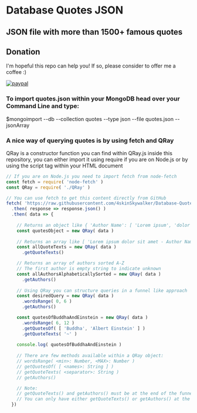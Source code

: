 # Database Quotes JSON


## JSON file with more than 1500+ famous quotes


## Donation
I'm hopeful this repo can help you! If so, please consider to offer me a coffee :)

[![paypal](https://www.paypalobjects.com/en_US/i/btn/btn_donateCC_LG.gif)](https://www.paypal.com/cgi-bin/webscr?cmd=_s-xclick&hosted_button_id=L8CWHQLA5A9K8)


### To import quotes.json within your MongoDB head over your Command Line and type:
$mongoimport --db <choose a db name> --collection quotes --type json --file quotes.json --jsonArray


### A nice way of querying quotes is by using fetch and QRay
QRay is a constructor function you can find within QRay.js inside this repository, you can either import it using require if you are on Node.js or by using the script tag within your HTML document
```javascript
// If you are on Node.js you need to import fetch from node-fetch
const fetch = require( 'node-fetch' )
const QRay = require( './QRay' )

// You can use fetch to get this content directly from GitHub
fetch( 'https://raw.githubusercontent.com/4skinSkywalker/Database-Quotes-JSON/master/quotes.json' )
  .then( response => response.json() )
  .then( data => {
    
    // Returns an object like { 'Author Name': [ 'Lorem ipsum', 'dolor sit amet', ... ], ... }
    const quotesObject = new QRay( data )
    
    // Returns an array like [ 'Lorem ipsum dolor sit amet - Author Name', ... ]
    const allQuoteTexts = new QRay( data )
      .getQuoteTexts()

    // Returns an array of authors sorted A-Z
    // The first author is empty string to indicate unknown
    const allAuthorsAlphabeticallySorted = new QRay( data )
      .getAuthors()
    
    // Using QRay you can structure queries in a funnel like approach
    const desiredQuery = new QRay( data )
      .wordsRange( 0, 6 )
      .getAuthors()

    const quotesOfBuddhaAndEinstein = new QRay( data )
      .wordsRange( 6, 12 )
      .getQuotesOf( [ 'Buddha', 'Albert Einstein' ] )
      .getQuoteTexts( '~' )
      
    console.log( quotesOfBuddhaAndEinstein )
    
    // There are few methods available within a QRay object:
    // wordsRange( <min>: Number, <MAX>: Number )
    // getQuotesOf( [ <names>: String ] )
    // getQuoteTexts( <separator>: String )
    // getAuthors()

    // Note:
    // getQuoteTexts() and getAuthors() must be at the end of the funnel
    // You can only have either getQuoteTexts() or getAuthors() at the end of the funnel
  })
```
